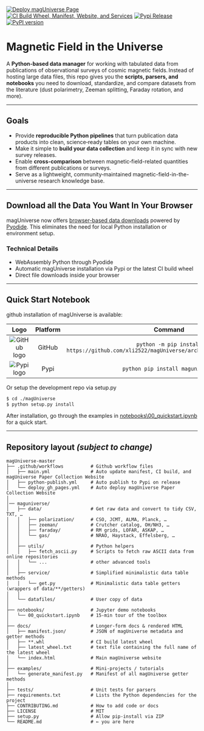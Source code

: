 [![Deploy magUniverse Page](https://github.com/xli2522/magUniverse/actions/workflows/deploy_gh_pages.yml/badge.svg)](https://github.com/xli2522/magUniverse/actions/workflows/deploy_gh_pages.yml) 
[![CI Build Wheel, Manifest, Website, and Services](https://github.com/xli2522/magUniverse/actions/workflows/main.yml/badge.svg)](https://github.com/xli2522/magUniverse/actions/workflows/main.yml)
[![Pypi Release](https://github.com/xli2522/magUniverse/actions/workflows/python-publish.yml/badge.svg)](https://github.com/xli2522/magUniverse/actions/workflows/python-publish.yml)
[![PyPI version](https://badge.fury.io/py/magUniverse.svg)](https://badge.fury.io/py/magUniverse)

# Magnetic Field in the Universe

A **Python‑based data manager** for working with tabulated data from publications of observational surveys of cosmic magnetic fields. Instead of hosting large data files, this repo gives you the **scripts, parsers, and notebooks** you need to download, standardize, and compare datasets from the literature (dust polarimetry, Zeeman splitting, Faraday rotation, and more).

---

## Goals

* Provide **reproducible Python pipelines** that turn publication data products into clean, science‑ready tables on your own machine.
* Make it simple to **build your data collection** and keep it in sync with new survey releases.
* Enable **cross‑comparison** between magnetic‑field-related quantities from different publications or surveys.
* Serve as a lightweight, community‑maintained magnetic-field-in-the-universe research knowledge base.

---
## Download all the Data You Want In Your Browser
magUniverse now offers [browser-based data downloads](https://xli2522.github.io/magUniverse/) powered by [Pyodide](https://pyodide.org/en/stable/index.html). This eliminates the need for local Python installation or environment setup.

### Technical Details
* WebAssembly Python through Pyodide
* Automatic magUniverse installation via Pypi or the latest CI build wheel
* Direct file downloads inside your browser

---
## Quick Start Notebook
github installation of magUniverse is available:

|                             **Logo**                              | **Platform** |                                    **Command**                                    |
|:-----------------------------------------------------------------:|:------------:|:---------------------------------------------------------------------------------:|
|     ![GitHub logo](https://simpleicons.org/icons/github.svg)      |    GitHub    | ``python -m pip install https://github.com/xli2522/magUniverse/archive/refs/heads/main.zip`` |
|     ![Pypi logo](https://pypi.org/static/images/logo-small.8998e9d1.svg)      |    Pypi    | ``python pip install maguniverse`` |

Or setup the development repo via setup.py
```bash
$ cd ./magUniverse
$ python setup.py install
```

After installation, go through the examples in [notebooks\00_quickstart.ipynb](https://github.com/xli2522/magUniverse/blob/main/notebooks/00_quickstart.ipynb) for a quick start.

---
## Repository layout *(subject to change)*

```
magUniverse-master
├── .github/workflows          # Github workflow files
│   ├── main.yml               # Auto update manifest, CI build, and magUniverse Paper Collection Website
│   ├── python-publish.yml     # Auto publish to Pypi on release
│   └── deploy_gh_pages.yml    # Auto deploy magUniverse Paper Collection Website
│
│── maguniverse/
│   ├── data/                  # Get raw data and convert to tidy CSV, TXT, … 
│   │   ├── polarization/      # CSO, JCMT, ALMA, Planck, …
│   │   ├── zeeman/            # Crutcher catalog, OH/NH3, …
│   │   ├── faraday/           # RM grids, LOFAR, ASKAP, …
│   │   └── gas/               # NRAO, Haystack, Effelsberg, …
│   │
│   ├── utils/                 # Python helpers
│   │   ├── fetch_ascii.py     # Scripts to fetch raw ASCII data from online repositories
│   │   └── ...                # other advanced tools
│   │
│   ├── service/               # Simplified minimalistic data table methods
│   │   └── get.py             # Minimalistic data table getters (wrappers of data/**/getters)
│   │
│   └── datafiles/             # User copy of data
│
├── notebooks/                 # Jupyter demo notebooks
│   └── 00_quickstart.ipynb    # 15‑min tour of the toolbox
│
├── docs/                      # Longer‑form docs & rendered HTML
│   ├── manifest.json/         # JSON of magUniverse metadata and getter methods
│   ├── **.whl                 # CI build latest wheel
│   ├── latest_wheel.txt       # text file containing the full name of the latest wheel
│   └── index.html             # Main magUniverse website
│
├── examples/                  # Mini‑projects / tutorials
│   └── generate_manifest.py   # Manifest of all magUniverse getter methods
│
├── tests/                     # Unit tests for parsers
├── requirements.txt           # Lists the Python dependencies for the project
├── CONTRIBUTING.md            # How to add code or docs
├── LICENSE                    # MIT
├── setup.py                   # Allow pip-install via ZIP
└── README.md                  # ← you are here
```
